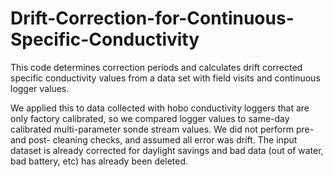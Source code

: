 # Drift-Correction-for-Continuous-Specific-Conductivity
This code determines correction periods and calculates drift corrected specific conductivity values from a data set with field visits and continuous logger values. 

We applied this to data collected with hobo conductivity loggers that are only factory calibrated, so we compared logger values to same-day calibrated multi-parameter sonde stream values.  We did not perform pre- and post- cleaning checks, and assumed all error was drift.  The input dataset is already corrected for daylight savings and bad data (out of water, bad battery, etc) has already been deleted.
